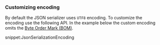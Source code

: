 ### Customizing encoding

By default the JSON serializer uses `UTF8` encoding. To customize the encoding use the following API. In the example below the custom encoding omits the [Byte Order Mark (BOM)](https://en.wikipedia.org/wiki/Byte_order_mark).

snippet:JsonSerializationEncoding 